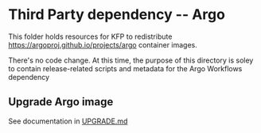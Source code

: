 # Third Party dependency -- Argo

This folder holds resources for KFP to redistribute <https://argoproj.github.io/projects/argo>
container images.

There's no code change. At this time, the purpose of this directory is soley to contain
release-related scripts and metadata for the Argo Workflows dependency

## Upgrade Argo image

See documentation in [UPGRADE.md](./UPGRADE.md)

